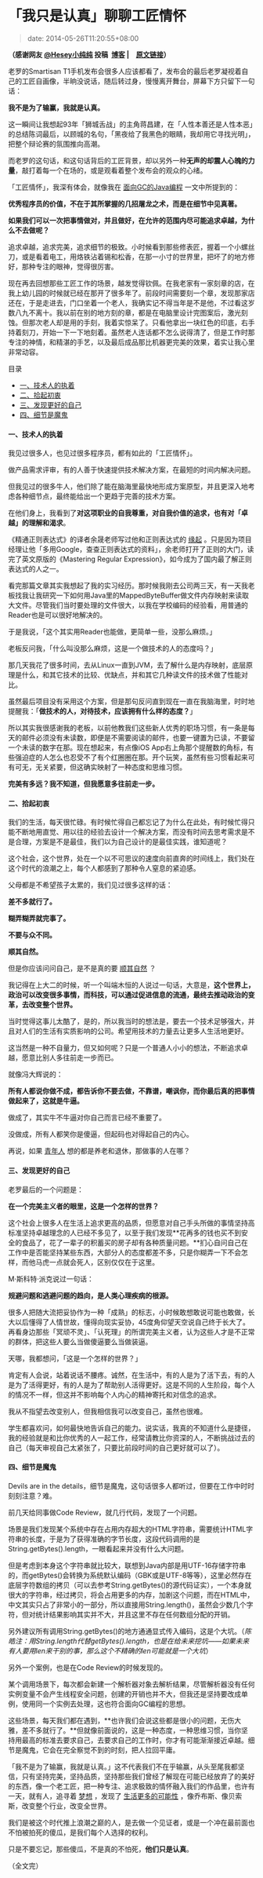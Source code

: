# 「我只是认真」聊聊工匠情怀
>date: 2014-05-26T11:20:55+08:00


**（感谢网友 [@Hesey小纯纯](http://weibo.com/tbmujian) 投稿  [博客](http://blog.hesey.net/) |　[原文链接](http://blog.hesey.net/2014/05/im-just-conscientious-talking-about-feelings-of-artisans.html)）**


老罗的Smartisan T1手机发布会很多人应该都看了，发布会的最后老罗凝视着自己的工匠自画像，半晌没说话，随后转过身，慢慢离开舞台，屏幕下方只留下一句话：


**我不是为了输赢，我就是认真。**


这一瞬间让我想起93年「狮城舌战」的主角蒋昌建，在「人性本善还是人性本恶」的总结陈词最后，以顾城的名句，「黑夜给了我黑色的眼睛，我却用它寻找光明」，把整个辩论赛的氛围推向高潮。


而老罗的这句话，和这句话背后的工匠背景，却以另外一种**无声的却震人心魄的力量**，敲打着每一个在场的，或是观看着整个发布会的观众的心绪。


「工匠情怀」，我深有体会，就像我在 [面向GC的Java编程](http://blog.hesey.net/2014/05/gc-oriented-java-programming.html) 一文中所提到的：


**优秀程序员的价值，不在于其所掌握的几招屠龙之术，而是在细节中见真著。**


**如果我们可以一次把事情做对，并且做好，在允许的范围内尽可能追求卓越，为什么不去做呢？**


追求卓越，追求完美，追求细节的极致。小时候看到那些修表匠，握着一个小螺丝刀，或是看着电工，用烙铁沾着锡和松香，在那一小寸的世界里，把坏了的地方修好，那种专注的眼神，觉得很厉害。


现在再去回想那些工匠工作的场景，越发觉得钦佩。在我老家有一家刻章的店，在我上幼儿园的时候就已经在那开了很多年了。前段时间需要刻一个章，发现那家店还在，于是走进去，门口坐着一个老人，我确实记不得当年是不是他，不过看这岁数八九不离十。我以前在别的地方刻的章，都是在电脑里设计完图案后，激光刻蚀。但那次老人却是用的手刻，我着实惊呆了。只看他拿出一块红色的印底，右手持着刻刀，开始一下一下地刻着。虽然老人连话都不怎么说得清了，但是工作时那专注的神情，和精湛的手艺，以及最后成品那比机器更完美的效果，着实让我心里非常动容。





目录



* [一、技术人的执着](#%E4%B8%80%E3%80%81%E6%8A%80%E6%9C%AF%E4%BA%BA%E7%9A%84%E6%89%A7%E7%9D%80 "一、技术人的执着")
* [二、拾起初衷](#%E4%BA%8C%E3%80%81%E6%8B%BE%E8%B5%B7%E5%88%9D%E8%A1%B7 "二、拾起初衷")
* [三、发现更好的自己](#%E4%B8%89%E3%80%81%E5%8F%91%E7%8E%B0%E6%9B%B4%E5%A5%BD%E7%9A%84%E8%87%AA%E5%B7%B1 "三、发现更好的自己")
* [四、细节是魔鬼](#%E5%9B%9B%E3%80%81%E7%BB%86%E8%8A%82%E6%98%AF%E9%AD%94%E9%AC%BC "四、细节是魔鬼")

#### 一、技术人的执着


我见过很多人，也见过很多程序员，都有如此的「工匠情怀」。


做产品需求评审，有的人善于快速提供技术解决方案，在最短的时间内解决问题。


但我见过的很多牛人，他们除了能在脑海里最快地形成方案原型，并且更深入地考虑各种细节点，最终能给出一个更趋于完善的技术方案。


在他们身上，我看到了**对这项职业的自我尊重，对自我价值的追求，也有对「卓越」的理解和渴求**。


《精通正则表达式》的译者余晟老师写过他和正则表达式的 [缘起](http://www.luanxiang.org/blog/archives/1717.html) 。只是因为项目经理让他「多用Google，查查正则表达式的资料」，余老师打开了正则的大门，读完了英文原版的《Mastering Regular Expression》，如今成为了国内最了解正则表达式的人之一。


看完那篇文章其实我想起了我的实习经历。那时候我刚去公司两三天，有一天我老板找我让我研究一下如何用Java里的MappedByteBuffer做文件内存映射来读取大文件。尽管我们当时要处理的文件很大，以我在学校编码的经验看，用普通的Reader也是可以很好地解决的。


于是我说，「这个其实用Reader也能做，更简单一些，没那么麻烦。」


老板反问我，「什么叫没那么麻烦，这是一个做技术的人的态度吗？」


那几天我花了很多时间，去从Linux一直到JVM，去了解什么是内存映射，底层原理是什么，和其它技术的比较、优缺点，并和其它几种读文件的技术做了性能对比。


虽然最后项目没有采用这个方案，但是那句反问直到现在一直在我脑海里，时时地提醒我：「**做技术的人，对待技术，应该拥有什么样的态度？**」


所以其实我很感谢我的老板，以前他教我们这些新人优秀的职场习惯，有一条是每天的邮件必须没有未读数，即便是不需要阅读的邮件，也要一键置为已读，不要留一个未读的数字在那。现在想起来，有点像iOS App右上角那个提醒数的角标，有些强迫症的人怎么也忍受不了有个红圈圈在那。开个玩笑，虽然有些习惯看起来可有可无，无关紧要，但这确实映射了一种态度和思维习惯。


**完美有多远？我不知道，但我愿意多往前走一步。**


#### 二、拾起初衷


我们的生活，每天很忙碌。有时候忙得自己都忘记了为什么在此处，有时候忙得只能不断地用直觉、用以往的经验去设计一个解决方案，而没有时间去思考需求是不是合理，方案是不是最佳，我们以为自己设计的是最佳实践，谁知道呢？


这个社会，这个世界，处在一个以不可思议的速度向前直奔的时间线上，我们处在这个时代的浪潮之上，每个人都感到了那种令人窒息的紧迫感。


父母都是不希望孩子太累的，我们见过很多这样的话：


**差不多就行了。**


**糊弄糊弄就完事了。**


**不要与众不同。**


**顺其自然。**


但是你应该问问自己，是不是真的要 [顺其自然](http://blog.hesey.net/2010/05/is-let-it-be-consolation-or-excuse.html) ？


我记得在上大二的时候，听一个叫端木恒的人说过一句话，大意是，**这个世界上，政治可以改变很多事情，而科技，可以通过促进信息的流通，最终去推动政治的变革，去改变整个世界。**


当时觉得这事儿太酷了，是的，所以我当时的想法是，要去一个技术足够强大，并且对人们的生活有实质影响的公司。希望用技术的力量去让更多人生活地更好。


这当然是一种不自量力，但又如何呢？只是一个普通人小小的想法，不断追求卓越，愿意比别人多往前走一步而已。


就像冯大辉说的：


**所有人都说你做不成，都告诉你不要去做，不靠谱，嘲讽你，而你最后真的把事情做起来了，这就是牛逼。**


做成了，其实牛不牛逼对你自己而言已经不重要了。


没做成，所有人都笑你是傻逼，但起码也对得起自己的内心。


再说，如果 [青年人](http://blog.hesey.net/2010/05/strength-of-the-young.html) 想的都是养老和退休，那做事的人在哪？


#### 三、发现更好的自己


老罗最后的一个问题是：


**在一个完美主义者的眼里，这是一个怎样的世界？**


这个社会上很多人在生活上追求更高的品质，但愿意对自己手头所做的事情坚持高标准坚持卓越理念的人已经不多见了，以至于我们发现**花再多的钱也买不到安全的食品了，花了一辈子的积蓄买的房子却有各种质量问题。**扪心自问自己在工作中是否能坚持某些东西，大部分人的态度都差不多，只是你糊弄一下不会怎样，而他马虎一点就会死人，区别仅仅在于这里。


M·斯科特·派克说过一句话：


**规避问题和逃避问题的趋向，是人类心理疾病的根源。**


很多人把随大流把妥协作为一种「成熟」的标志，小时候敢想敢说可能也敢做，长大以后懂得了人情世故，懂得向现实妥协，45度角仰望天空说自己终于长大了。再看身边那些「冥顽不灵」、「认死理」的所谓完美主义者，认为这些人才是不正常的群体，把这些人要么当做傻逼要么当做装逼。


天哪，我都想问，「这是一个怎样的世界？」


肯定有人会说，站着说话不腰疼。诚然，在生活中，有的人是为了活下去，有的人是为了活得更好，有的人是为了帮助别人活得更好。这是不同的人生阶段，每个人的情况不一样，但这并不影响每个人内心的精神寄托和对信念的追求。


我从不指望去改变别人，但我相信我可以改变自己，虽然也很难。


学生都喜欢问，如何最快地告诉自己的能力。说实话，我真的不知道什么是捷径，我的经验就是和比你优秀的人一起工作，经常请教比你资深的人，不断挑战过去的自己（每天审视自己太紧张了，只要比前段时间的自己更好就可以了）。


#### 四、细节是魔鬼


Devils are in the details，细节是魔鬼，这句话很多人都听过，但要在工作中时时刻刻注意？难。


前几天给同事做Code Review，就几行代码，发现了一个问题。


场景是我们发现某个系统中存在占用内存超大的HTML字符串，需要统计HTML字符串的长度，于是为了获得准确的字节长度，这段代码调用的是String.getBytes().length，一眼看起来并没有什么大问题。


但是考虑到本身这个字符串就比较大，联想到Java内部是用UTF-16存储字符串的，而getBytes()会转换为系统默认编码（GBK或是UTF-8等等），这里必然存在底层字符数组的拷贝（可以去参考String.getBytes()的源代码证实），一个本身就很大的字符串，经过拷贝，将会占用更多的内存，加剧这个问题，而在HTML中，中文其实只占了非常小的一部分，所以直接用String.length()，虽然会少数几个字符，但对统计结果影响其实并不大，并且这里不存在任何数组分配的开销。


另外建议所有调用String.getBytes()的地方通通显式传入编码，这是个大坑。（*陈皓注：用String.length代替getBytes().length，也是在给未来挖坑——如果未来有人要用len来干别的事，那么这个不精确的len可能就是一个大坑*）


另外一个案例，也是在Code Review的时候发现的。


某个调用场景下，每次都会新建一个解析器对象去解析结果，尽管解析器没有任何实例变量不会产生线程安全问题，创建的开销也并不大，但我还是坚持要改成单例，使用同一个实例去处理，这也符合面向GC编程的思想。


这些场景，每天我们都在遇到，**也许我们会说这些都是很小的问题，无伤大雅，差不多就行了。**但就像前面说的，这是一种态度，一种思维习惯，当你坚持用最高的标准去要求自己，去要求自己的工作时，你才有可能渐渐接近卓越。细节是魔鬼，它会在完全察觉不到的时刻，把人拉回平庸。


「我不是为了输赢，我就是认真。」这不代表我们不在乎输赢，从头至尾我都坚信，只有坚持完美，坚持品质，坚持那些我们曾经了解现在可能已经放弃了的美好的东西，像一个老工匠，把一种专注、追求极致的情怀融入我们的作品里，也许有一天，就有人，追寻着 [梦想](http://blog.hesey.net/2010/04/a-time-without-dreams.html) ，发现了 [生活更多的可能性](http://blog.hesey.net/2012/02/posibilities-of-life.html) ，像乔布斯、像贝索斯，改变整个行业，改变全世界。


我们是被这个时代推上浪潮之巅的人，是去做一个见证者，或是一个冲在最前面也不怕被拍死的傻瓜，是我们每个人选择的权利。


只是不要忘记，那些傻瓜，不是真的不怕死，**他们只是认真**。


（全文完）


